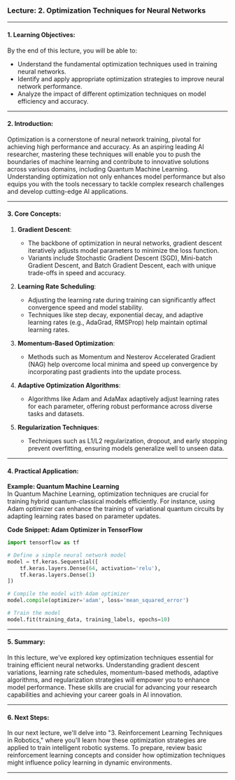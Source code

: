 ### Lecture: 2. Optimization Techniques for Neural Networks

---

#### 1. Learning Objectives:

By the end of this lecture, you will be able to:

- Understand the fundamental optimization techniques used in training neural networks.
- Identify and apply appropriate optimization strategies to improve neural network performance.
- Analyze the impact of different optimization techniques on model efficiency and accuracy.

---

#### 2. Introduction:

Optimization is a cornerstone of neural network training, pivotal for achieving high performance and accuracy. As an aspiring leading AI researcher, mastering these techniques will enable you to push the boundaries of machine learning and contribute to innovative solutions across various domains, including Quantum Machine Learning. Understanding optimization not only enhances model performance but also equips you with the tools necessary to tackle complex research challenges and develop cutting-edge AI applications.

---

#### 3. Core Concepts:

1. **Gradient Descent**:
   - The backbone of optimization in neural networks, gradient descent iteratively adjusts model parameters to minimize the loss function.
   - Variants include Stochastic Gradient Descent (SGD), Mini-batch Gradient Descent, and Batch Gradient Descent, each with unique trade-offs in speed and accuracy.

2. **Learning Rate Scheduling**:
   - Adjusting the learning rate during training can significantly affect convergence speed and model stability.
   - Techniques like step decay, exponential decay, and adaptive learning rates (e.g., AdaGrad, RMSProp) help maintain optimal learning rates.

3. **Momentum-Based Optimization**:
   - Methods such as Momentum and Nesterov Accelerated Gradient (NAG) help overcome local minima and speed up convergence by incorporating past gradients into the update process.

4. **Adaptive Optimization Algorithms**:
   - Algorithms like Adam and AdaMax adaptively adjust learning rates for each parameter, offering robust performance across diverse tasks and datasets.

5. **Regularization Techniques**:
   - Techniques such as L1/L2 regularization, dropout, and early stopping prevent overfitting, ensuring models generalize well to unseen data.

---

#### 4. Practical Application:

**Example: Quantum Machine Learning**  
In Quantum Machine Learning, optimization techniques are crucial for training hybrid quantum-classical models efficiently. For instance, using Adam optimizer can enhance the training of variational quantum circuits by adapting learning rates based on parameter updates.

**Code Snippet: Adam Optimizer in TensorFlow**  
```python
import tensorflow as tf

# Define a simple neural network model
model = tf.keras.Sequential([
    tf.keras.layers.Dense(64, activation='relu'),
    tf.keras.layers.Dense(1)
])

# Compile the model with Adam optimizer
model.compile(optimizer='adam', loss='mean_squared_error')

# Train the model
model.fit(training_data, training_labels, epochs=10)
```

---

#### 5. Summary:

In this lecture, we've explored key optimization techniques essential for training efficient neural networks. Understanding gradient descent variations, learning rate schedules, momentum-based methods, adaptive algorithms, and regularization strategies will empower you to enhance model performance. These skills are crucial for advancing your research capabilities and achieving your career goals in AI innovation.

---

#### 6. Next Steps:

In our next lecture, we'll delve into "3. Reinforcement Learning Techniques in Robotics," where you'll learn how these optimization strategies are applied to train intelligent robotic systems. To prepare, review basic reinforcement learning concepts and consider how optimization techniques might influence policy learning in dynamic environments.

---